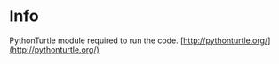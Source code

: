 ﻿# Info

PythonTurtle module required to run the code.
[http://pythonturtle.org/](http://pythonturtle.org/)
